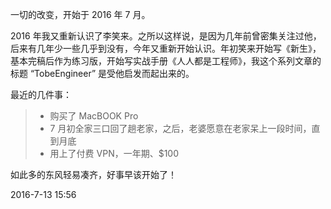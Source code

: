 一切的改变，开始于 2016 年 7 月。

2016 年我又重新认识了李笑来。之所以这样说，是因为几年前曾密集关注过他，后来有几年少一些几乎到没有，今年又重新开始认识。年初笑来开始写《新生》，基本完稿后作为练习版，开始写实战手册《人人都是工程师》，我这个系列文章的标题 “TobeEngineer” 是受他启发而起出来的。

最近的几件事：
> - 购买了 MacBOOK Pro
> - 7 月初全家三口回了趟老家，之后，老婆愿意在老家呆上一段时间，直到月底
> - 用上了付费 VPN，一年期、$100

如此多的东风轻易凑齐，好事早该开始了！

2016-7-13 15:56
